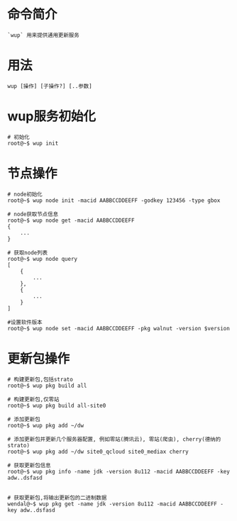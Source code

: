 # 命令简介 

    `wup` 用来提供通用更新服务

# 用法

    wup [操作] [子操作?] [..参数]
    
# wup服务初始化

```
# 初始化
root@~$ wup init
```
 
# 节点操作

```
# node初始化
root@~$ wup node init -macid AABBCCDDEEFF -godkey 123456 -type gbox

# node获取节点信息
root@~$ wup node get -macid AABBCCDDEEFF
{
	...
}

# 获取node列表
root@~$ wup node query
[
	{
		...
	},
	{
		...
	}
]

#设置软件版本
root@~$ wup node set -macid AABBCCDDEEFF -pkg walnut -version $version
```
	
# 更新包操作

	# 构建更新包,包括strato
	root@~$ wup pkg build all

	# 构建更新包,仅零站
	root@~$ wup pkg build all-site0

    # 添加更新包
    root@~$ wup pkg add ~/dw
    
    # 添加更新包并更新几个服务器配置, 例如零站(腾讯云), 零站(爬虫), cherry(德纳的strato)
    root@~$ wup pkg add ~/dw site0_qcloud site0_mediax cherry
    
    # 获取更新包信息
    root@~$ wup pkg info -name jdk -version 8u112 -macid AABBCCDDEEFF -key adw..dsfasd
    
    
    # 获取更新包,将输出更新包的二进制数据
    wendal@~$ wup pkg get -name jdk -version 8u112 -macid AABBCCDDEEFF -key adw..dsfasd
